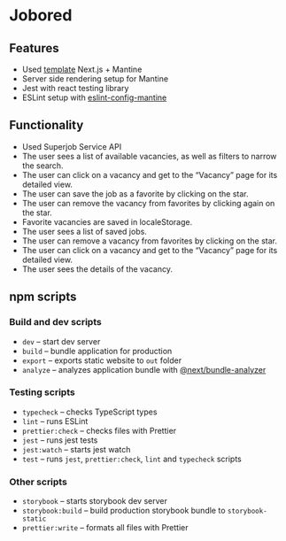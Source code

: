 # Jobored

## Features

- Used [template](https://mantine.dev/guides/next/) Next.js + Mantine
- Server side rendering setup for Mantine
- Jest with react testing library
- ESLint setup with [eslint-config-mantine](https://github.com/mantinedev/eslint-config-mantine)

## Functionality

- Used Superjob Service API
- The user sees a list of available vacancies, as well as filters to narrow the search.
- The user can click on a vacancy and get to the “Vacancy” page for its detailed view.
- The user can save the job as a favorite by clicking on the star.
- The user can remove the vacancy from favorites by clicking again on the star.
- Favorite vacancies are saved in localeStorage.
- The user sees a list of saved jobs.
- The user can remove a vacancy from favorites by clicking on the star.
- The user can click on a vacancy and get to the “Vacancy” page for its detailed view.
- The user sees the details of the vacancy.

## npm scripts

### Build and dev scripts

- `dev` – start dev server
- `build` – bundle application for production
- `export` – exports static website to `out` folder
- `analyze` – analyzes application bundle with [@next/bundle-analyzer](https://www.npmjs.com/package/@next/bundle-analyzer)

### Testing scripts

- `typecheck` – checks TypeScript types
- `lint` – runs ESLint
- `prettier:check` – checks files with Prettier
- `jest` – runs jest tests
- `jest:watch` – starts jest watch
- `test` – runs `jest`, `prettier:check`, `lint` and `typecheck` scripts

### Other scripts

- `storybook` – starts storybook dev server
- `storybook:build` – build production storybook bundle to `storybook-static`
- `prettier:write` – formats all files with Prettier
